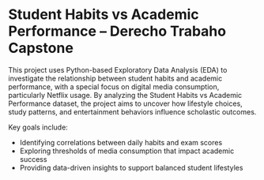 # Student Habits vs Academic Performance – Derecho Trabaho Capstone
This project uses Python-based Exploratory Data Analysis (EDA) to investigate the relationship between student habits and academic performance, with a special focus on digital media consumption, particularly Netflix usage. By analyzing the Student Habits vs Academic Performance dataset, the project aims to uncover how lifestyle choices, study patterns, and entertainment behaviors influence scholastic outcomes.

Key goals include:
- Identifying correlations between daily habits and exam scores
- Exploring thresholds of media consumption that impact academic success
- Providing data-driven insights to support balanced student lifestyles
